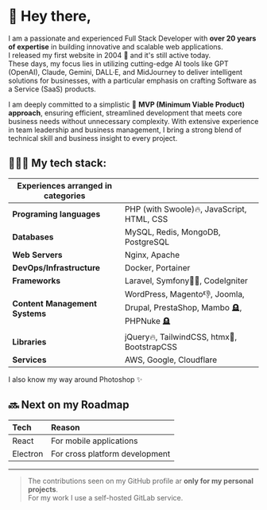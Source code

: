 # 👋 Hey there,
I am a passionate and experienced Full Stack Developer with **over 20 years of expertise** in building innovative and scalable web applications.     
I released my first website in 2004 🤯 and it's still active today.    
These days, my focus lies in utilizing cutting-edge AI tools like GPT (OpenAI), Claude, Gemini, DALL·E, and MidJourney to deliver intelligent solutions for businesses, with a particular emphasis on crafting Software as a Service (SaaS) products.

I am deeply committed to a simplistic 🚀 **MVP (Minimum Viable Product) approach**, ensuring efficient, streamlined development that meets core business needs without unnecessary complexity. With extensive experience in team leadership and business management, I bring a strong blend of technical skill and business insight to every project.

## 👨🏻‍💻 My tech stack:  

|  Experiences arranged in categories |              | 
| ----------------------------------- |------------- |
| **Programing languages**            | PHP (with Swoole)🔥, JavaScript, HTML, CSS  
| **Databases**                       | MySQL, Redis, MongoDB, PostgreSQL      
| **Web Servers**                     | Nginx, Apache      
| **DevOps/Infrastructure**           | Docker, Portainer       
| **Frameworks**                      | Laravel, Symfony👶🏻, CodeIgniter       
| **Content Management Systems**      | WordPress, Magento👎, Joomla, Drupal, PrestaShop, Mambo 🪦, PHPNuke 🪦        
| **Libraries**                       | jQuery🔥, TailwindCSS, htmx🦄, BootstrapCSS      
| **Services**                        | AWS, Google, Cloudflare       

I also know my way around Photoshop ✨

## 🔜 Next on my Roadmap

| Tech                 | Reason                         |
| :------------------- |:------------------------------ |
| React                | For mobile applications 
| Electron             | For cross platform development

___

> The contributions seen on my GitHub profile ar **only for my personal projects**.    
> For my work I use a self-hosted GitLab service.



<!--
**Ricu23/ricu23** is a ✨ _special_ ✨ repository because its `README.md` (this file) appears on your GitHub profile.

Here are some ideas to get you started:

- 🔭 I’m currently working on ...
- 🌱 I’m currently learning ...
- 👯 I’m looking to collaborate on ...
- 🤔 I’m looking for help with ...
- 💬 Ask me about ...
- 📫 How to reach me: ...
- 😄 Pronouns: ...
- ⚡ Fun fact: ...
-->
